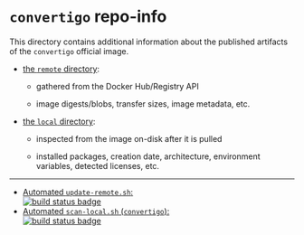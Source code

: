 # `convertigo` repo-info

This directory contains additional information about the published artifacts of the `convertigo` official image.

-	[the `remote` directory](remote/):

	-	gathered from the Docker Hub/Registry API

	-	image digests/blobs, transfer sizes, image metadata, etc.

-	[the `local` directory](local/):

	-	inspected from the image on-disk after it is pulled

	-	installed packages, creation date, architecture, environment variables, detected licenses, etc.

---

-	[Automated `update-remote.sh`:  
	![build status badge](https://doi-janky.infosiftr.net/job/repo-info/job/remote/badge/icon)](https://doi-janky.infosiftr.net/job/repo-info/job/remote/)
-	[Automated `scan-local.sh` (`convertigo`):  
	![build status badge](https://doi-janky.infosiftr.net/job/repo-info/job/local/job/convertigo/badge/icon)](https://doi-janky.infosiftr.net/job/repo-info/job/local/job/convertigo)
